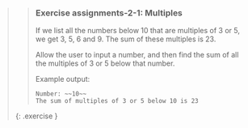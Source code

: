 >> ### Exercise assignments-2-1: Multiples
>>
>> If we list all the numbers below 10 that are multiples of 3 or 5, we get 3, 5, 6 and 9. The sum of these multiples is 23.
>>
>> Allow the user to input a number, and then find the sum of all the multiples of 3 or 5 below that number.
>> 
>> Example output:
>>
>> ```output
>> Number: ~~10~~
>> The sum of multiples of 3 or 5 below 10 is 23
>> ```
>>
>{: .exercise }